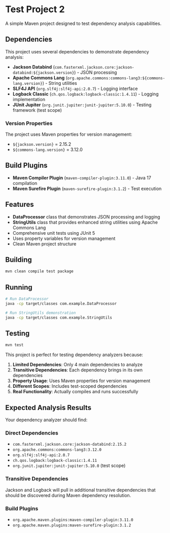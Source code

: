 # Test Project 2

A simple Maven project designed to test dependency analysis capabilities.

## Dependencies

This project uses several dependencies to demonstrate dependency analysis:

- **Jackson Databind** (`com.fasterxml.jackson.core:jackson-databind:${jackson.version}`) - JSON processing
- **Apache Commons Lang** (`org.apache.commons:commons-lang3:${commons-lang.version}`) - String utilities
- **SLF4J API** (`org.slf4j:slf4j-api:2.0.7`) - Logging interface  
- **Logback Classic** (`ch.qos.logback:logback-classic:1.4.11`) - Logging implementation
- **JUnit Jupiter** (`org.junit.jupiter:junit-jupiter:5.10.0`) - Testing framework (test scope)

### Version Properties

The project uses Maven properties for version management:
- `${jackson.version}` = 2.15.2
- `${commons-lang.version}` = 3.12.0

## Build Plugins

- **Maven Compiler Plugin** (`maven-compiler-plugin:3.11.0`) - Java 17 compilation
- **Maven Surefire Plugin** (`maven-surefire-plugin:3.1.2`) - Test execution

## Features

- **DataProcessor** class that demonstrates JSON processing and logging
- **StringUtils** class that provides enhanced string utilities using Apache Commons Lang
- Comprehensive unit tests using JUnit 5
- Uses property variables for version management
- Clean Maven project structure

## Building

```bash
mvn clean compile test package
```

## Running

```bash
# Run DataProcessor
java -cp target/classes com.example.DataProcessor

# Run StringUtils demonstration
java -cp target/classes com.example.StringUtils
```

## Testing

```bash
mvn test
```

This project is perfect for testing dependency analyzers because:

1. **Limited Dependencies**: Only 4 main dependencies to analyze
2. **Transitive Dependencies**: Each dependency brings in its own dependencies  
3. **Property Usage**: Uses Maven properties for version management
4. **Different Scopes**: Includes test-scoped dependencies
5. **Real Functionality**: Actually compiles and runs successfully

## Expected Analysis Results

Your dependency analyzer should find:

### Direct Dependencies
- `com.fasterxml.jackson.core:jackson-databind:2.15.2`
- `org.apache.commons:commons-lang3:3.12.0`
- `org.slf4j:slf4j-api:2.0.7` 
- `ch.qos.logback:logback-classic:1.4.11`
- `org.junit.jupiter:junit-jupiter:5.10.0` (test scope)

### Transitive Dependencies
Jackson and Logback will pull in additional transitive dependencies that should be discovered during Maven dependency resolution.

### Build Plugins
- `org.apache.maven.plugins:maven-compiler-plugin:3.11.0`
- `org.apache.maven.plugins:maven-surefire-plugin:3.1.2`
